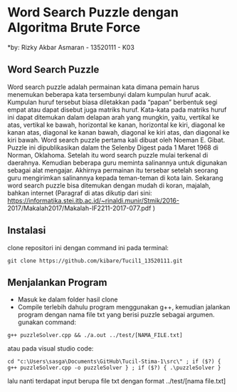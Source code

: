 # Word Search Puzzle dengan Algoritma Brute Force
*by: Rizky Akbar Asmaran - 13520111 - K03

## Word Search Puzzle 
Word search puzzle adalah permainan kata dimana pemain harus menemukan beberapa kata 
tersembunyi dalam kumpulan huruf acak. Kumpulan huruf tersebut biasa diletakkan pada “papan” 
berbentuk segi empat atau dapat disebut juga matriks huruf. Kata-kata pada matriks huruf ini dapat 
ditemukan dalam delapan arah yang mungkin, yaitu, vertikal ke atas, vertikal ke bawah, horizontal 
ke kanan, horizontal ke kiri, diagonal ke kanan atas, diagonal ke kanan bawah, diagonal ke kiri 
atas, dan diagonal ke kiri bawah. Word search puzzle pertama kali dibuat oleh Noeman E. Gibat. 
Puzzle ini dipublikasikan dalam the Selenby Digest pada 1 Maret 1968 di Norman, Oklahoma. 
Setelah itu word search puzzle mulai terkenal di daerahnya. Kemudian beberapa guru meminta 
salinannya untuk digunakan sebagai alat mengajar. Akhirnya permainan itu tersebar setelah 
seorang guru mengirimkan salinannya kepada teman-teman di kota lain. Sekarang word search 
puzzle bisa ditemukan dengan mudah di koran, majalah, bahkan internet (Paragraf di atas dikutip 
dari sini: https://informatika.stei.itb.ac.id/~rinaldi.munir/Stmik/2016-
2017/Makalah2017/Makalah-IF2211-2017-077.pdf )
 
 ## Instalasi
 clone repositori ini dengan command ini pada terminal: 
 ```
git clone https://github.com/kibare/Tucil1_13520111.git
 ```
 
 ## Menjalankan Program
 - Masuk ke dalam folder hasil clone
 - Compile terlebih dahulu program menggunakan g++, kemudian jalankan program dengan nama file txt yang berisi puzzle sebagai argumen. gunakan command:
 ```
 g++ puzzleSolver.cpp && ./a.out ../test/[NAMA_FILE.txt]
 ```
 atau pada visual studio code:
  ```
 cd "c:\Users\sasga\Documents\GitHub\Tucil-Stima-1\src\" ; if ($?) { g++ puzzleSolver.cpp -o puzzleSolver } ; if ($?) { .\puzzleSolver }
 ```
 lalu nanti terdapat input berupa file txt dengan format ../test/[nama file.txt]
